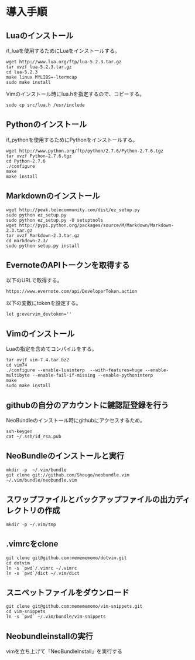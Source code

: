 # 導入手順

## Luaのインストール

if_luaを使用するためにLuaをインストールする。

    wget http://www.lua.org/ftp/lua-5.2.3.tar.gz
    tar xvzf lua-5.2.3.tar.gz
    cd lua-5.2.3
    make linux MYLIBS=-ltermcap
    sudo make install

Vimのインストール時にlua.hを指定するので、コピーする。

    sudo cp src/lua.h /usr/include

## Pythonのインストール

if_pythonを使用するためにPythonをインストールする。

    wget http://www.python.org/ftp/python/2.7.6/Python-2.7.6.tgz
    tar xvzf Python-2.7.6.tgz
    cd Python-2.7.6
    ./configure
    make
    make install

## Markdownのインストール

    wget http://peak.telecommunity.com/dist/ez_setup.py
    sudo python ez_setup.py
    sudo python ez_setup.py -U setuptools
    wget http://pypi.python.org/packages/source/M/Markdown/Markdown-2.3.tar.gz
    tar xvzf Markdown-2.3.tar.gz
    cd markdown-2.3/
    sudo python setup.py install

## EvernoteのAPIトークンを取得する

以下のURLで取得する。

    https://www.evernote.com/api/DeveloperToken.action

以下の変数にtokenを設定する。

    let g:evervim_devtoken=''

## Vimのインストール

Luaの指定を含めてコンパイルをする。

    tar xvjf vim-7.4.tar.bz2
    cd vim74
    ./configure --enable-luainterp  --with-features=huge --enable-multibyte --enable-fail-if-missing --enable-pythoninterp
    make
    sudo make install

## githubの自分のアカウントに鍵認証登録を行う

NeoBundleのインストール時にgithubにアクセスするため。

    ssh-keygen
    cat ~/.ssh/id_rsa.pub

## NeoBundleのインストールと実行

    mkdir -p  ~/.vim/bundle
    git clone git://github.com/Shougo/neobundle.vim ~/.vim/bundle/neobundle.vim

## スワップファイルとバックアップファイルの出力ディレクトリの作成

    mkdir -p ~/.vim/tmp


## .vimrcをclone

    git clone git@github.com:memememomo/dotvim.git
    cd dotvim
    ln -s `pwd`/.vimrc ~/.vimrc
    ln -s `pwd`/dict ~/.vim/dict


## スニペットファイルをダウンロード

    git clone git@github.com:memememomo/vim-snippets.git
    cd vim-snippets
    ln -s `pwd` ~/.vim/bundle/vim-snippets

## Neobundleinstallの実行

vimを立ち上げて「NeoBundleInstall」を実行する
